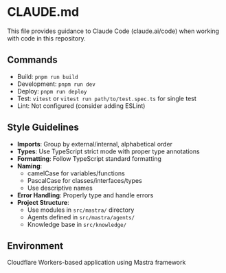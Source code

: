 # CLAUDE.md

This file provides guidance to Claude Code (claude.ai/code) when working with code in this repository.

## Commands
- Build: `pnpm run build`
- Development: `pnpm run dev`
- Deploy: `pnpm run deploy`
- Test: `vitest` or `vitest run path/to/test.spec.ts` for single test
- Lint: Not configured (consider adding ESLint)

## Style Guidelines
- **Imports**: Group by external/internal, alphabetical order
- **Types**: Use TypeScript strict mode with proper type annotations
- **Formatting**: Follow TypeScript standard formatting
- **Naming**: 
  - camelCase for variables/functions
  - PascalCase for classes/interfaces/types
  - Use descriptive names
- **Error Handling**: Properly type and handle errors
- **Project Structure**: 
  - Use modules in `src/mastra/` directory
  - Agents defined in `src/mastra/agents/`
  - Knowledge base in `src/knowledge/`

## Environment
Cloudflare Workers-based application using Mastra framework